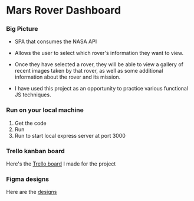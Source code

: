 # Mars Rover Dashboard

### Big Picture

- SPA that consumes the NASA API

- Allows the user to select which rover's information they want to view.

- Once they have selected a rover, they will be able to view a gallery of recent images taken by that rover, as well as some additional information about the rover and its mission.

- I have used this project as an opportunity to practice various functional JS techniques.

### Run on your local machine

1. Get the code
2. Run <npm install>
3. Run <npm start> to start local express server at port 3000

### Trello kanban board

Here's the [Trello board](https://trello.com/b/DYiY5pwu) I made for the project

### Figma designs

Here are the [designs](https://www.figma.com/proto/INxnITiX0tKIFFsR1Iw78K/mars-rover-dashboard?page-id=0%3A1&node-id=2%3A2&viewport=244%2C259%2C1&scaling=scale-down)
